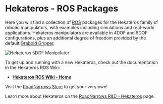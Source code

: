 Hekateros - **ROS** Packages
=============

Here you will find a collection of [ROS](http://ros.org) packages for the Hekateros family of robotic manipulators, with examples including simulations and real-world applications. Hekateros manipulators are available in 4DOF and 5DOF configurations, plus an additional degree of freedom provided by the default [Graboid Gripper](http://www.roadnarrows-store.com/roadnarrows-graboid-series-d.html). 

![Hekateros 5DOF Manipulator](http://www.roadnarrows.com/r-and-d/Hekateros/img/hek_git.png)

To get up and running with a new Hekateros, check out the documentation in the Hekateros ROS Wiki:

* [**Hekateros ROS Wiki - Home**](https://github.com/roadnarrows-robotics/hekateros/wiki)

Visit the [RoadNarrows Store](http://www.roadnarrows-store.com/hekateros-arm.html) to get your very own!



Learn more about Hekateros on the [RoadNarrows R&D - Hekateros](http://roadnarrows.com/r-and-d/Hekateros/) page.


